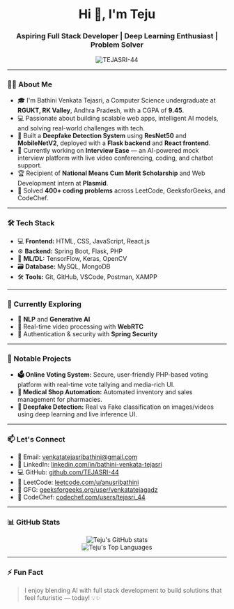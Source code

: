 <h1 align="center">Hi 👋, I'm Teju</h1>
<h3 align="center">Aspiring Full Stack Developer | Deep Learning Enthusiast | Problem Solver</h3>

<p align="center">
  <img src="https://komarev.com/ghpvc/?username=TEJASRI-44&label=Profile%20views&color=0e75b6&style=flat" alt="TEJASRI-44" />
</p>

---

### 👩‍💻 About Me

- 🎓 I'm Bathini Venkata Tejasri, a Computer Science undergraduate at **RGUKT, RK Valley**, Andhra Pradesh, with a CGPA of **9.45**.
- 💻 Passionate about building scalable web apps, intelligent AI models, and solving real-world challenges with tech.
- 🤖 Built a **Deepfake Detection System** using **ResNet50** and **MobileNetV2**, deployed with a **Flask backend** and **React frontend**.
- 🚀 Currently working on **Interview Ease** — an AI-powered mock interview platform with live video conferencing, coding, and chatbot support.
- 🏆 Recipient of **National Means Cum Merit Scholarship** and Web Development intern at **Plasmid**.
- 🧩 Solved **400+ coding problems** across LeetCode, GeeksforGeeks, and CodeChef.

---

### 🛠️ Tech Stack

- 💻 **Frontend:** HTML, CSS, JavaScript, React.js
- ⚙️ **Backend:** Spring Boot, Flask, PHP
- 🧠 **ML/DL:** TensorFlow, Keras, OpenCV
- 🗃️ **Database:** MySQL, MongoDB
- 🛠️ **Tools:** Git, GitHub, VSCode, Postman, XAMPP

---

### 🌱 Currently Exploring

- 🧠 **NLP** and **Generative AI**
- 🎥 Real-time video processing with **WebRTC**
- 🔐 Authentication & security with **Spring Security**

---

### 📂 Notable Projects

- **🗳️ Online Voting System:** Secure, user-friendly PHP-based voting platform with real-time vote tallying and media-rich UI.
- **🏥 Medical Shop Automation:** Automated inventory and sales management for pharmacies.
- **🧠 Deepfake Detection:** Real vs Fake classification on images/videos using deep learning and live inference UI.

---

### 📫 Let's Connect

- 📧 Email: [venkatatejasribathini@gmail.com](mailto:venkatatejasribathini@gmail.com)  
- 💼 LinkedIn: [linkedin.com/in/bathini-venkata-tejasri](https://www.linkedin.com/in/bathini-venkata-tejasri)  
- 💻 GitHub: [github.com/TEJASRI-44](https://github.com/TEJASRI-44)  
- 🧠 LeetCode: [leetcode.com/u/anusribathini](https://leetcode.com/u/anusribathini)  
- 🧠 GFG: [geeksforgeeks.org/user/venkatatejagadz](https://www.geeksforgeeks.org/user/venkatatejagadz)  
- 🧠 CodeChef: [codechef.com/users/tejasri_44](https://www.codechef.com/users/tejasri_44)

---

### 📊 GitHub Stats

<p align="center">
  <img src="https://github-readme-stats.vercel.app/api?username=TEJASRI-44&show_icons=true&theme=radical" alt="Teju's GitHub stats" />
  <br/>
  <img src="https://github-readme-stats.vercel.app/api/top-langs/?username=TEJASRI-44&layout=compact&theme=radical" alt="Teju's Top Languages" />
</p>

---

### ⚡ Fun Fact

> I enjoy blending AI with full stack development to build solutions that feel futuristic — today! 💡✨
